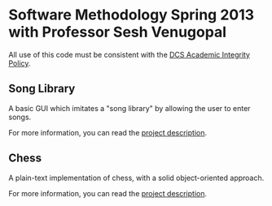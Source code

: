 Software Methodology Spring 2013 with Professor Sesh Venugopal
==============================================================

All use of this code must be consistent with the [DCS Academic Integrity Policy](http://www.cs.rutgers.edu/policies/academicintegrity/index.php).

Song Library
------------

A basic GUI which imitates a "song library" by allowing the user to enter songs.

For more information, you can read the [project description](http://eden.rutgers.edu/~pmj34/?page=%2FNotes%2FComputer%20Science%2F%2FSoftware%20Methodology.md#February7th,2013-Assignment1:SongLibraryGUIDesignandImplementation).

Chess
-----

A plain-text implementation of chess, with a solid object-oriented approach.

For more information, you can read the [project description](http://eden.rutgers.edu/~pmj34/?page=%2FNotes%2FComputer%20Science%2F%2FSoftware%20Methodology.md#February26th,2013-Assignment2:2-PlayerChess).